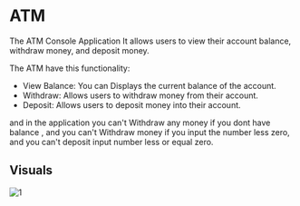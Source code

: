 # ATM

The ATM Console Application It allows users to view their account balance, withdraw money, and deposit money.

The ATM have this functionality:

- View Balance: You can Displays the current balance of the account.
- Withdraw: Allows users to withdraw money from their account.
- Deposit: Allows users to deposit money into their account.

and in the application you can't Withdraw any money if you dont have balance , and you can't Withdraw money if you input the number less zero, and you can't deposit input number less or equal zero.

## Visuals

![1](https://github.com/YamanAyoun/Lab2-ATM/assets/111063547/974b8493-e249-4a71-840e-6cf772c325e7)

